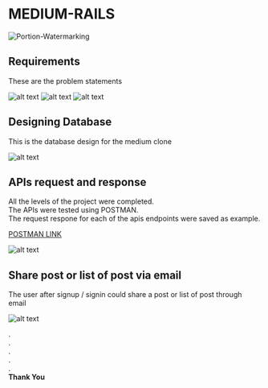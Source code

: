 # MEDIUM-RAILS
![Portion-Watermarking](https://socialify.git.ci/AbhinandanPun/medium-rails/image?font=Raleway&language=1&name=1&owner=1&pattern=Floating%20Cogs&stargazers=1&theme=Dark)


## Requirements

These are the problem statements

![alt text](https://github.com/AbhinandanPun/medium-rails/blob/main/ProblemStatement-part-1.png?raw=true)
![alt text](https://github.com/AbhinandanPun/medium-rails/blob/main/ProblemStatement-part-2.png?raw=true)
![alt text](https://github.com/AbhinandanPun/medium-rails/blob/main/ProblemStatement-part-3.png?raw=true)

## Designing Database

This is the database design for the medium clone

![alt text](https://github.com/AbhinandanPun/medium-rails/blob/main/medium%20db%20design.png?raw=true)


## APIs request and response

All the levels of the project were completed.  
The APIs were tested using POSTMAN.  
The request respone for each of the apis endpoints were saved as example.  

[POSTMAN LINK](https://dark-water-207451.postman.co/workspace/New-Team-Workspace~9bffa4d5-0318-442b-b5ce-ce3a39eccdf4/collection/16885962-f4466484-0df4-4b74-9462-4a380d5f04c1?action=share&creator=16885962)

![alt text](https://github.com/AbhinandanPun/medium-rails/blob/main/postman_saved_examples.png?raw=true)


## Share post or list of post via email

The user after signup / signin could share a post or list of post through email  

![alt text](https://github.com/AbhinandanPun/medium-rails/blob/main/share%20post%20and%20list%20of%20post.png?raw=true)
  
.  
.  
.  
.  
.  
**Thank You**



